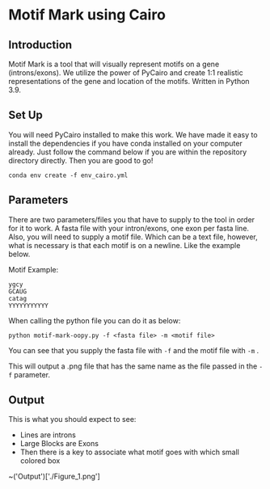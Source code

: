 # Motif Mark using Cairo

## Introduction

Motif Mark is a tool that will visually represent motifs on a gene (introns/exons). We
utilize the power of PyCairo and create 1:1 realistic representations of the gene and 
location of the motifs. Written in Python 3.9.


## Set Up

You will need PyCairo installed to make this work. We have made it easy to install the 
dependencies if you have conda installed on your computer already. Just follow the command
below if you are within the repository directory directly. Then you are good to go!

```
conda env create -f env_cairo.yml
```


## Parameters

There are two parameters/files you that have to supply to the tool in order for it to work.
A fasta file with your intron/exons, one exon per fasta line. Also, you will need to supply 
a motif file. Which can be a text file, however, what is necessary is that each motif is on
a newline. Like the example below.

Motif Example:

```
ygcy
GCAUG
catag
YYYYYYYYYYY
```

When calling the python file you can do it as below:

```
python motif-mark-oopy.py -f <fasta file> -m <motif file>
```

You can see that you supply the fasta file with `-f` and the motif file with `-m` .


This will output a .png file that has the same name as the file passed in the `-f` parameter.


## Output

This is what you should expect to see:

- Lines are introns
- Large Blocks are Exons
- Then there is a key to associate what motif goes with which small colored box

~('Output')['./Figure_1.png']
